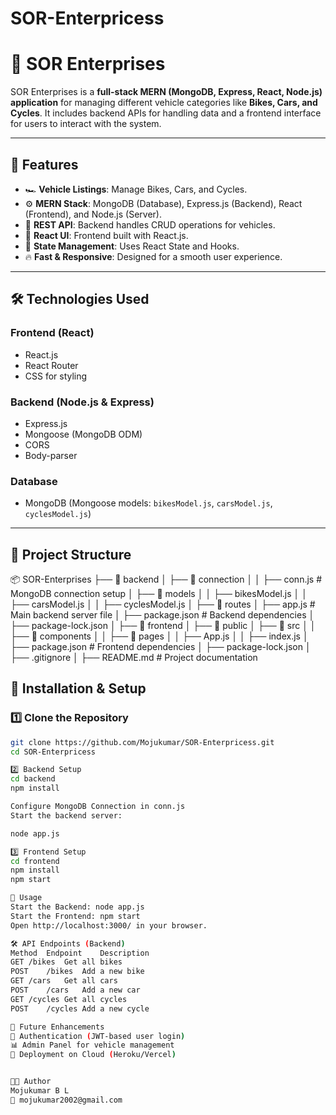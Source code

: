 # SOR-Enterpricess
# 🚀 SOR Enterprises

SOR Enterprises is a **full-stack MERN (MongoDB, Express, React, Node.js) application** for managing different vehicle categories like **Bikes, Cars, and Cycles**. It includes backend APIs for handling data and a frontend interface for users to interact with the system.

---

## 📌 Features

- 🏎️ **Vehicle Listings**: Manage Bikes, Cars, and Cycles.
- ⚙️ **MERN Stack**: MongoDB (Database), Express.js (Backend), React (Frontend), and Node.js (Server).
- 🔌 **REST API**: Backend handles CRUD operations for vehicles.
- 🎨 **React UI**: Frontend built with React.js.
- 🔄 **State Management**: Uses React State and Hooks.
- 🔥 **Fast & Responsive**: Designed for a smooth user experience.

---

## 🛠️ Technologies Used

### **Frontend (React)**
- React.js
- React Router
- CSS for styling

### **Backend (Node.js & Express)**
- Express.js
- Mongoose (MongoDB ODM)
- CORS
- Body-parser

### **Database**
- MongoDB (Mongoose models: `bikesModel.js`, `carsModel.js`, `cyclesModel.js`)

---

## 📁 Project Structure
📦 SOR-Enterprises ├── 📂 backend │ ├── 📂 connection │ │ ├── conn.js # MongoDB connection setup │ ├── 📂 models │ │ ├── bikesModel.js │ │ ├── carsModel.js │ │ ├── cyclesModel.js │ ├── 📂 routes │ ├── app.js # Main backend server file │ ├── package.json # Backend dependencies │ ├── package-lock.json │ ├── 📂 frontend │ ├── 📂 public │ ├── 📂 src │ │ ├── 📂 components │ │ ├── 📂 pages │ │ ├── App.js │ │ ├── index.js │ ├── package.json # Frontend dependencies │ ├── package-lock.json │ ├── .gitignore │ ├── README.md # Project documentation


## 🔧 Installation & Setup

### **1️⃣ Clone the Repository**
```sh
git clone https://github.com/Mojukumar/SOR-Enterpricess.git
cd SOR-Enterpricess

2️⃣ Backend Setup
cd backend
npm install

Configure MongoDB Connection in conn.js
Start the backend server:

node app.js

3️⃣ Frontend Setup
cd frontend
npm install
npm start

🚀 Usage
Start the Backend: node app.js
Start the Frontend: npm start
Open http://localhost:3000/ in your browser.

🛠️ API Endpoints (Backend)
Method	Endpoint	Description
GET	/bikes	Get all bikes
POST	/bikes	Add a new bike
GET	/cars	Get all cars
POST	/cars	Add a new car
GET	/cycles	Get all cycles
POST	/cycles	Add a new cycle

🎯 Future Enhancements
🛑 Authentication (JWT-based user login)
📊 Admin Panel for vehicle management
🚀 Deployment on Cloud (Heroku/Vercel)


👨‍💻 Author
Mojukumar B L
📧 mojukumar2002@gmail.com
